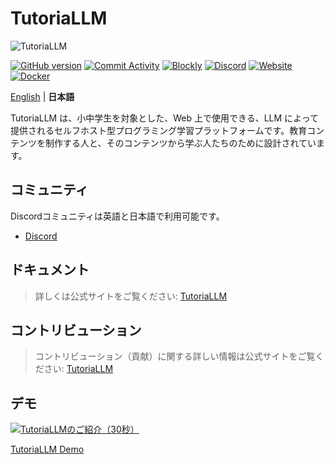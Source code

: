 # TutoriaLLM

![TutoriaLLM](https://raw.githubusercontent.com/TutoriaLLM/brand/main/images/ogp/1920x1080_jp.png)

[![GitHub version](https://badge.fury.io/gh/TutoriaLLM%2FTutoriaLLM.svg)](https://badge.fury.io/gh/TutoriaLLM%2FTutoriaLLM.svg)
[![Commit Activity](https://img.shields.io/github/commit-activity/m/TutoriaLLM/TutoriaLLM)](https://github.com/TutoriaLLM/TutoriaLLM/pulse)
[![Blockly](https://tinyurl.com/built-on-blockly)](https://github.com/google/blockly)
[![Discord](https://img.shields.io/discord/1304219703060729866?logo=discord)](https://discord.gg/zxuREnWVXC)
[![Website](https://img.shields.io/badge/Website-Visit-blue)](https://tutoriallm.com)
[![Docker](https://img.shields.io/docker/pulls/soumame/tutoriallm_api)](https://hub.docker.com/r/soumame/tutoriallm_api)

[English](../../README.md)
| **日本語**

TutoriaLLM は、小中学生を対象とした、Web 上で使用できる、LLM によって提供されるセルフホスト型プログラミング学習プラットフォームです。教育コンテンツを制作する人と、そのコンテンツから学ぶ人たちのために設計されています。

## コミュニティ

Discordコミュニティは英語と日本語で利用可能です。

- [Discord](https://discord.gg/zxuREnWVXC)

## ドキュメント

> 詳しくは公式サイトをご覧ください: [TutoriaLLM](https://tutoriallm.com)


## コントリビューション

> コントリビューション（貢献）に関する詳しい情報は公式サイトをご覧ください: [TutoriaLLM](https://tutoriallm.com/developer/contribute/)  

## デモ

[![TutoriaLLMのご紹介（30秒）](http://img.youtube.com/vi/-EubeJrnn70/0.jpg)](https://www.youtube.com/watch?v=-EubeJrnn70)

[TutoriaLLM Demo](https://demo.tutoriallm.com/)

